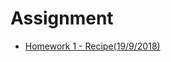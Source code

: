# Assignment

- [Homework 1 - Recipe(19/9/2018)](https://reganfan.github.io/LearningWeb2.0/docs/Homework-1-Recipe/README.md)